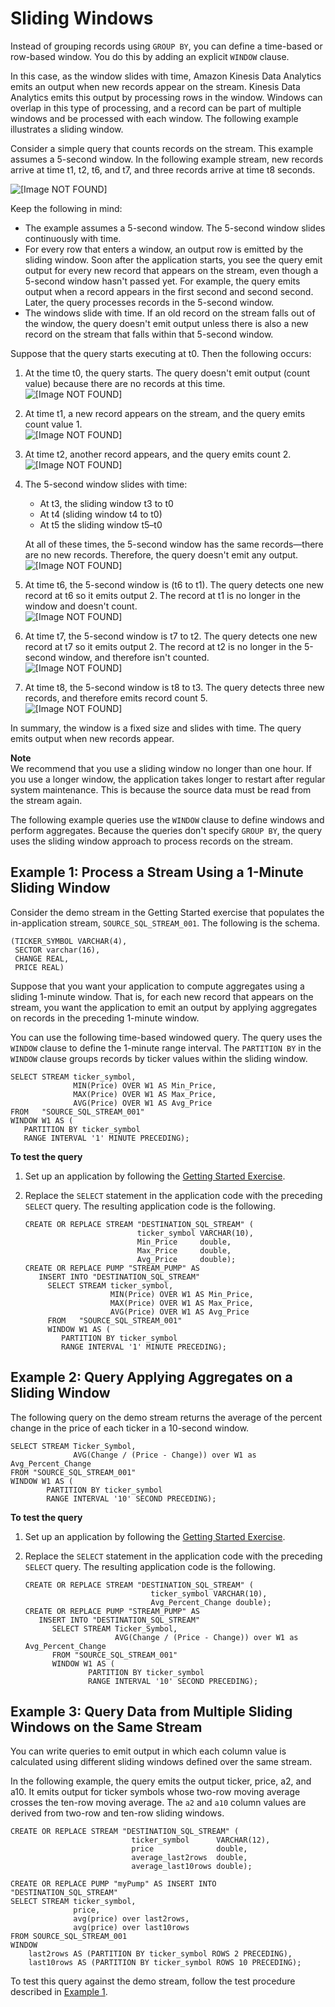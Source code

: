 # Sliding Windows<a name="sliding-window-concepts"></a>

Instead of grouping records using `GROUP BY`, you can define a time\-based or row\-based window\. You do this by adding an explicit `WINDOW` clause\. 

In this case, as the window slides with time, Amazon Kinesis Data Analytics emits an output when new records appear on the stream\. Kinesis Data Analytics emits this output by processing rows in the window\. Windows can overlap in this type of processing, and a record can be part of multiple windows and be processed with each window\. The following example illustrates a sliding window\.

Consider a simple query that counts records on the stream\. This example assumes a 5\-second window\. In the following example stream, new records arrive at time t1, t2, t6, and t7, and three records arrive at time t8 seconds\.

![\[Image NOT FOUND\]](http://docs.aws.amazon.com/kinesisanalytics/latest/dev/images/sliding-10.png)

Keep the following in mind:
+ The example assumes a 5\-second window\. The 5\-second window slides continuously with time\. 
+ For every row that enters a window, an output row is emitted by the sliding window\. Soon after the application starts, you see the query emit output for every new record that appears on the stream, even though a 5\-second window hasn't passed yet\. For example, the query emits output when a record appears in the first second and second second\. Later, the query processes records in the 5\-second window\.
+ The windows slide with time\. If an old record on the stream falls out of the window, the query doesn't emit output unless there is also a new record on the stream that falls within that 5\-second window\.

Suppose that the query starts executing at t0\. Then the following occurs:

1. At the time t0, the query starts\. The query doesn't emit output \(count value\) because there are no records at this time\.  
![\[Image NOT FOUND\]](http://docs.aws.amazon.com/kinesisanalytics/latest/dev/images/sliding-t0.png)

1. At time t1, a new record appears on the stream, and the query emits count value 1\.   
![\[Image NOT FOUND\]](http://docs.aws.amazon.com/kinesisanalytics/latest/dev/images/sliding-t1.png)

1. At time t2, another record appears, and the query emits count 2\.   
![\[Image NOT FOUND\]](http://docs.aws.amazon.com/kinesisanalytics/latest/dev/images/sliding-t2.png)

1. The 5\-second window slides with time:
   + At t3, the sliding window t3 to t0
   + At t4 \(sliding window t4 to t0\)
   + At t5 the sliding window t5–t0

   At all of these times, the 5\-second window has the same records—there are no new records\. Therefore, the query doesn't emit any output\.  
![\[Image NOT FOUND\]](http://docs.aws.amazon.com/kinesisanalytics/latest/dev/images/sliding-t3-4-5.png)

1. At time t6, the 5\-second window is \(t6 to t1\)\. The query detects one new record at t6 so it emits output 2\. The record at t1 is no longer in the window and doesn't count\.   
![\[Image NOT FOUND\]](http://docs.aws.amazon.com/kinesisanalytics/latest/dev/images/sliding-t6.png)

1. At time t7, the 5\-second window is t7 to t2\. The query detects one new record at t7 so it emits output 2\. The record at t2 is no longer in the 5\-second window, and therefore isn't counted\.   
![\[Image NOT FOUND\]](http://docs.aws.amazon.com/kinesisanalytics/latest/dev/images/sliding-t7.png)

1. At time t8, the 5\-second window is t8 to t3\. The query detects three new records, and therefore emits record count 5\.  
![\[Image NOT FOUND\]](http://docs.aws.amazon.com/kinesisanalytics/latest/dev/images/sliding-t8.png)

In summary, the window is a fixed size and slides with time\. The query emits output when new records appear\. 

**Note**  
We recommend that you use a sliding window no longer than one hour\. If you use a longer window, the application takes longer to restart after regular system maintenance\. This is because the source data must be read from the stream again\.

The following example queries use the `WINDOW` clause to define windows and perform aggregates\. Because the queries don't specify `GROUP BY`, the query uses the sliding window approach to process records on the stream\. 

## Example 1: Process a Stream Using a 1\-Minute Sliding Window<a name="sliding-ex1"></a>

Consider the demo stream in the Getting Started exercise that populates the in\-application stream, `SOURCE_SQL_STREAM_001`\. The following is the schema\.

```
(TICKER_SYMBOL VARCHAR(4), 
 SECTOR varchar(16),
 CHANGE REAL,
 PRICE REAL)
```

Suppose that you want your application to compute aggregates using a sliding 1\-minute window\. That is, for each new record that appears on the stream, you want the application to emit an output by applying aggregates on records in the preceding 1\-minute window\.

You can use the following time\-based windowed query\. The query uses the `WINDOW` clause to define the 1\-minute range interval\. The `PARTITION BY` in the `WINDOW` clause groups records by ticker values within the sliding window\. 

```
SELECT STREAM ticker_symbol,
              MIN(Price) OVER W1 AS Min_Price,
              MAX(Price) OVER W1 AS Max_Price,
              AVG(Price) OVER W1 AS Avg_Price
FROM   "SOURCE_SQL_STREAM_001"
WINDOW W1 AS (
   PARTITION BY ticker_symbol 
   RANGE INTERVAL '1' MINUTE PRECEDING);
```

**To test the query**

1. Set up an application by following the [Getting Started Exercise](https://docs.aws.amazon.com/kinesisanalytics/latest/dev/get-started-exercise.html)\.

1. Replace the `SELECT` statement in the application code with the preceding `SELECT` query\. The resulting application code is the following\.

   ```
   CREATE OR REPLACE STREAM "DESTINATION_SQL_STREAM" (
                            ticker_symbol VARCHAR(10), 
                            Min_Price     double, 
                            Max_Price     double, 
                            Avg_Price     double);
   CREATE OR REPLACE PUMP "STREAM_PUMP" AS 
      INSERT INTO "DESTINATION_SQL_STREAM"
        SELECT STREAM ticker_symbol,
                      MIN(Price) OVER W1 AS Min_Price,
                      MAX(Price) OVER W1 AS Max_Price,
                      AVG(Price) OVER W1 AS Avg_Price
        FROM   "SOURCE_SQL_STREAM_001"
        WINDOW W1 AS (
           PARTITION BY ticker_symbol 
           RANGE INTERVAL '1' MINUTE PRECEDING);
   ```

## Example 2: Query Applying Aggregates on a Sliding Window<a name="sliding-ex2"></a>

The following query on the demo stream returns the average of the percent change in the price of each ticker in a 10\-second window\.

```
SELECT STREAM Ticker_Symbol,
              AVG(Change / (Price - Change)) over W1 as Avg_Percent_Change
FROM "SOURCE_SQL_STREAM_001"
WINDOW W1 AS (
        PARTITION BY ticker_symbol 
        RANGE INTERVAL '10' SECOND PRECEDING);
```

**To test the query**

1. Set up an application by following the [Getting Started Exercise](https://docs.aws.amazon.com/kinesisanalytics/latest/dev/get-started-exercise.html)\.

1. Replace the `SELECT` statement in the application code with the preceding `SELECT` query\. The resulting application code is the following\.

   ```
   CREATE OR REPLACE STREAM "DESTINATION_SQL_STREAM" (
                               ticker_symbol VARCHAR(10), 
                               Avg_Percent_Change double);
   CREATE OR REPLACE PUMP "STREAM_PUMP" AS 
      INSERT INTO "DESTINATION_SQL_STREAM"
         SELECT STREAM Ticker_Symbol,
                       AVG(Change / (Price - Change)) over W1 as Avg_Percent_Change
         FROM "SOURCE_SQL_STREAM_001"
         WINDOW W1 AS (
                 PARTITION BY ticker_symbol 
                 RANGE INTERVAL '10' SECOND PRECEDING);
   ```

## Example 3: Query Data from Multiple Sliding Windows on the Same Stream<a name="sliding-ex3"></a>

You can write queries to emit output in which each column value is calculated using different sliding windows defined over the same stream\. 

In the following example, the query emits the output ticker, price, a2, and a10\. It emits output for ticker symbols whose two\-row moving average crosses the ten\-row moving average\. The `a2` and `a10` column values are derived from two\-row and ten\-row sliding windows\.

```
CREATE OR REPLACE STREAM "DESTINATION_SQL_STREAM" (
                           ticker_symbol      VARCHAR(12), 
                           price              double, 
                           average_last2rows  double, 
                           average_last10rows double);

CREATE OR REPLACE PUMP "myPump" AS INSERT INTO "DESTINATION_SQL_STREAM"
SELECT STREAM ticker_symbol, 
              price, 
              avg(price) over last2rows, 
              avg(price) over last10rows
FROM SOURCE_SQL_STREAM_001
WINDOW
    last2rows AS (PARTITION BY ticker_symbol ROWS 2 PRECEDING),
    last10rows AS (PARTITION BY ticker_symbol ROWS 10 PRECEDING);
```

To test this query against the demo stream, follow the test procedure described in [Example 1](#sliding-ex1)\.
